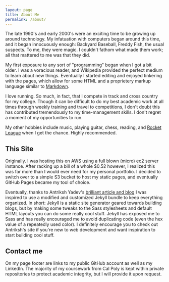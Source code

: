 ```yaml
---
layout: page
title: About Me
permalink: /about/
---
```


The late 1990's and early 2000's were an exciting time to be growing up around technology. My infatuation with computers began around this time, and it began innocuously enough: Backyard Baseball, Freddy Fish, the usual suspects. To me, they were magic. I couldn't fathom what made them work; all that mattered to me was that they did.

My first exposure to any sort of "programming" began when I got a bit older. I was a voracious reader, and Wikipedia provided the perfect medium to learn about new things. Eventually I started editing and enjoyed tinkering with the pages, which allow for some HTML and a proprietery markup language similar to [Markdown](https://en.wikipedia.org/wiki/Markdown).

I love running. So much, in fact, that I compete in track and cross country for my college. Though it can be difficult to do my best academic work at all times through weekly training and travel to competitions, I don't doubt this has contributed tremendously to my time-management skills. I don't regret a moment of my opportunities to run.

My other hobbies include music, playing guitar, chess, reading, and [Rocket League](http://store.steampowered.com/app/252950/) when I get the chance. Highly recommended.

## This Site

Originally. I was hosting this on AWS using a full blown (micro) ec2 server instance. After racking up a bill of a whole $0.52 however, I realized this was far more than I would ever need for my personal portfolio. I decided to switch over to a simple S3 bucket to host my static pages, and eventually GitHub Pages became my tool of choice.

Eventually, thanks to Antriksh Yadev's [brilliant article and blog](http://antrikshy.com/about/this-site) I was inspired to use a modified and customized Jekyll bundle to keep everything organized. In short: Jekyll is a static site generator geared towards building blogs, but by making some tweaks to the Sass stylesheets and default HTML layouts you can do some really cool stuff. Jekyll has exposed me to Sass and has really encouraged me to avoid duplicating code (even the hex value of a repeatedly used color). I definitely encourage you to check out Antriksh's site if you're new to web development and want inspiration to start building cool stuff.

## Contact me

On my page footer are links to my public GitHub account as well as my LinkedIn. The majority of my coursework from Cal Poly is kept within private repositories to protect academic integrity, but I will provide it upon request.
